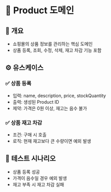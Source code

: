 # 🛒 Product 도메인


## 📌 개요
- 쇼핑몰의 상품 정보를 관리하는 핵심 도메인
- 상품 등록, 조회, 수정, 삭제, 재고 차감 기능 포함

## ⚙️ 유스케이스

### ✅ 상품 등록
- 입력: name, description, price, stockQuantity
- 출력: 생성된 Product ID
- 제약: 가격은 0원 이상, 재고는 음수 불가

### ✅ 상품 재고 차감
- 조건: 구매 시 호출
- 로직: 현재 재고보다 큰 수량이면 예외 발생

## 🧪 테스트 시나리오
- 상품 등록 성공
- 가격이 음수일 경우 예외 발생
- 재고 부족 시 재고 차감 실패

